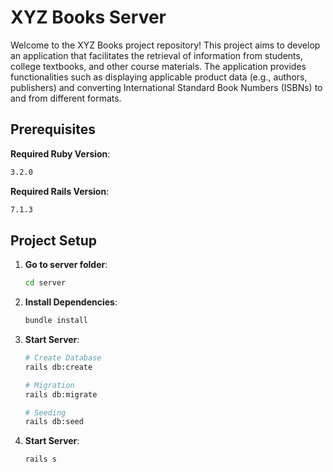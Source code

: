 # XYZ Books Server

Welcome to the XYZ Books project repository! This project aims to develop an application that facilitates the retrieval of information from students, college textbooks, and other course materials. The application provides functionalities such as displaying applicable product data (e.g., authors, publishers) and converting International Standard Book Numbers (ISBNs) to and from different formats.

## Prerequisites

**Required Ruby Version**:
  ``` bash
  3.2.0
  ```

**Required Rails Version**:
  ``` bash
  7.1.3
  ```

## Project Setup

1. **Go to server folder**:
   ``` bash
   cd server
   ```

2. **Install Dependencies**:
   ``` bash
   bundle install
   ```

3. **Start Server**:
   ``` bash
   # Create Database
   rails db:create

   # Migration
   rails db:migrate

   # Seeding
   rails db:seed
    ```

4. **Start Server**:
    ``` bash
    rails s
    ```
